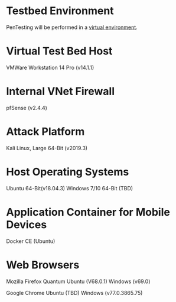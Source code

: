 # Testbed Environment
  PenTesting will be performed in a [virtual environment](https://github.com/caseyschmitz/CYBR8420-GotRoot/blob/master/ProjectTestbed.md).
  
# Virtual Test Bed Host
  VMWare Workstation 14 Pro (v14.1.1)

# Internal VNet Firewall
  pfSense (v2.4.4)

# Attack Platform
  Kali Linux, Large 64-Bit (v2019.3)

# Host Operating Systems
  Ubuntu 64-Bit(v18.04.3)
  Windows 7/10 64-Bit (TBD)

# Application Container for Mobile Devices
  Docker CE (Ubuntu)

# Web Browsers
  Mozilla Firefox Quantum
    Ubuntu (V68.0.1)
    Windows (v69.0)
    
  Google Chrome
    Ubuntu (TBD)
    Windows (v77.0.3865.75)

